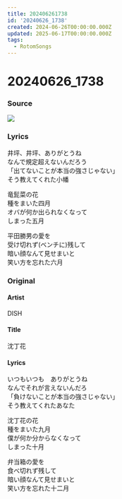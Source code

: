 ```yaml
---
title: 202406261738
id: '20240626_1738'
created: 2024-06-26T00:00:00.000Z
updated: 2025-06-17T00:00:00.000Z
tags:
  - RotomSongs
---
```

# 20240626_1738

### Source

![](https://x.com/Starlystrongest/status/1805883216621937090)

### Lyrics

井坪、井坪、ありがとうね  
なんで規定超えないんだろう  
「出てないことが本当の強さじゃない」  
そう教えてくれた小幡  

竜髭菜の花  
種をまいた四月  
オバが何か出られなくなって  
しまった五月  

平田勝男の愛を  
受け切れず(ベンチに)残して  
暗い顔なんて見せまいと  
笑い方を忘れた六月  

### Original

#### Artist

DISH

#### Title

沈丁花

#### Lyrics

いつもいつも　ありがとうね  
なんでそれが言えないんだろ  
「負けないことが本当の強さじゃない」  
そう教えてくれたあなた  
  
沈丁花の花  
種をまいた九月  
僕が何か分からなくなって  
しまった十月  

弁当箱の愛を  
食べ切れず残して  
暗い顔なんて見せまいと  
笑い方を忘れた十二月  

